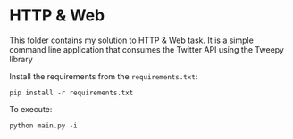 # HTTP & Web
This folder contains my solution to HTTP & Web task.
It is a simple command line application that consumes the Twitter API using the Tweepy library

Install the requirements from the `requirements.txt`:
    
    pip install -r requirements.txt

To execute:

    python main.py -i